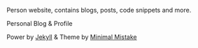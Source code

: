 Person website, contains blogs, posts, code snippets and more.

Personal Blog &amp; Profile

Power by [Jekyll](http://jekyllrb.com/) & Theme by [Minimal Mistake](https://github.com/mmistakes/minimal-mistakes)

